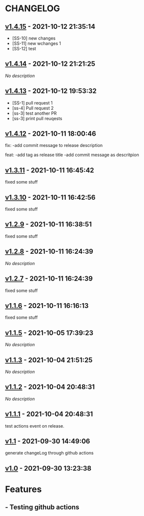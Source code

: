 # CHANGELOG

## [v1.4.15](https://github.com/rp-01/react-query-starwars/releases/tag/v1.4.15) - 2021-10-12 21:35:14

- [SS-10] new changes
- [SS-11] new wchanges 1
- [SS-12] test


## [v1.4.14](https://github.com/rp-01/react-query-starwars/releases/tag/v1.4.14) - 2021-10-12 21:21:25

*No description*

## [v1.4.13](https://github.com/rp-01/react-query-starwars/releases/tag/v1.4.13) - 2021-10-12 19:53:32

- [SS-1] pull request 1
- [ss-4] Pull request 2
- [ss-3] test another PR
- [ss-3] print pull reuqests


## [v1.4.12](https://github.com/rp-01/react-query-starwars/releases/tag/v1.4.12) - 2021-10-11 18:00:46

fix:
-add commit message to release description

feat:
-add tag as release title
-add commit message as descritpion

## [v1.3.11](https://github.com/rp-01/react-query-starwars/releases/tag/v1.3.11) - 2021-10-11 16:45:42

fixed some stuff

## [v1.3.10](https://github.com/rp-01/react-query-starwars/releases/tag/v1.3.10) - 2021-10-11 16:42:56

fixed some stuff

## [v1.2.9](https://github.com/rp-01/react-query-starwars/releases/tag/v1.2.9) - 2021-10-11 16:38:51

fixed some stuff

## [v1.2.8](https://github.com/rp-01/react-query-starwars/releases/tag/v1.2.8) - 2021-10-11 16:24:39

*No description*

## [v1.2.7](https://github.com/rp-01/react-query-starwars/releases/tag/v1.2.7) - 2021-10-11 16:24:39

fixed some stuff

## [v1.1.6](https://github.com/rp-01/react-query-starwars/releases/tag/v1.1.6) - 2021-10-11 16:16:13

fixed some stuff

## [v1.1.5](https://github.com/rp-01/react-query-starwars/releases/tag/v1.1.5) - 2021-10-05 17:39:23

*No description*

## [v1.1.3](https://github.com/rp-01/react-query-starwars/releases/tag/v1.1.3) - 2021-10-04 21:51:25

*No description*

## [v1.1.2](https://github.com/rp-01/react-query-starwars/releases/tag/v1.1.2) - 2021-10-04 20:48:31

*No description*

## [v1.1.1](https://github.com/rp-01/react-query-starwars/releases/tag/v1.1.1) - 2021-10-04 20:48:31

test actions event on release.

## [v1.1](https://github.com/rp-01/react-query-starwars/releases/tag/v1.1) - 2021-09-30 14:49:06

generate changeLog through github actions

## [v1.0](https://github.com/rp-01/react-query-starwars/releases/tag/v1.0) - 2021-09-30 13:23:38

# Features

## - Testing github actions


